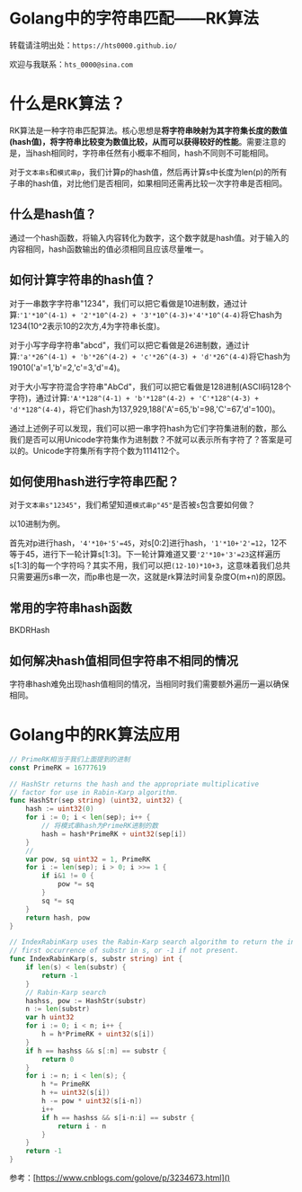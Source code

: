 # Golang中的字符串匹配——RK算法


<!--more-->

转载请注明出处：`https://hts0000.github.io/`

欢迎与我联系：`hts_0000@sina.com`

# 什么是RK算法？
RK算法是一种字符串匹配算法。核心思想是**将字符串映射为其字符集长度的数值(hash值)，将字符串比较变为数值比较，从而可以获得较好的性能**。需要注意的是，当hash相同时，字符串任然有小概率不相同，hash不同则不可能相同。

对于`文本串s`和`模式串p`，我们计算p的hash值，然后再计算s中长度为len(p)的所有子串的hash值，对比他们是否相同，如果相同还需再比较一次字符串是否相同。

## 什么是hash值？
通过一个hash函数，将输入内容转化为数字，这个数字就是hash值。对于输入的内容相同，hash函数输出的值必须相同且应该尽量唯一。

## 如何计算字符串的hash值？
对于一串数字字符串"1234"，我们可以把它看做是10进制数，通过计算:`'1'*10^(4-1) + '2'*10^(4-2) + '3'*10^(4-3)+'4'*10^(4-4)`将它hash为1234(10^2表示10的2次方,4为字符串长度)。

对于小写字母字符串"abcd"，我们可以把它看做是26进制数，通过计算:`'a'*26^(4-1) + 'b'*26^(4-2) + 'c'*26^(4-3) + 'd'*26^(4-4)`将它hash为19010('a'=1,'b'=2,'c'=3,'d'=4)。

对于大小写字符混合字符串"AbCd"，我们可以把它看做是128进制(ASCII码128个字符)，通过计算:`'A'*128^(4-1) + 'b'*128^(4-2) + 'C'*128^(4-3) + 'd'*128^(4-4)`，将它们hash为137,929,188('A'=65,'b'=98,'C'=67,'d'=100)。

通过上述例子可以发现，我们可以把一串字符hash为它们字符集进制的数，那么我们是否可以用Unicode字符集作为进制数？不就可以表示所有字符了？答案是可以的。Unicode字符集所有字符个数为1114112个。

## 如何使用hash进行字符串匹配？
对于`文本串s"12345"`，我们希望知道`模式串p"45"`是否被`s`包含要如何做？

以10进制为例。

首先对p进行hash，`'4'*10+'5'=45`，对s[0:2]进行hash，`'1'*10+'2'=12`，12不等于45，进行下一轮计算s[1:3]。下一轮计算难道又要`'2'*10+'3'=23`这样遍历s[1:3]的每一个字符吗？其实不用，我们可以把`(12-10)*10+3`，这意味着我们总共只需要遍历s串一次，而p串也是一次，这就是rk算法时间复杂度O(m+n)的原因。

## 常用的字符串hash函数
BKDRHash

## 如何解决hash值相同但字符串不相同的情况
字符串hash难免出现hash值相同的情况，当相同时我们需要额外遍历一遍以确保相同。

# Golang中的RK算法应用
```go
// PrimeRK相当于我们上面提到的进制
const PrimeRK = 16777619

// HashStr returns the hash and the appropriate multiplicative
// factor for use in Rabin-Karp algorithm.
func HashStr(sep string) (uint32, uint32) {
	hash := uint32(0)
	for i := 0; i < len(sep); i++ {
		// 将模式串hash为PrimeRK进制的数
		hash = hash*PrimeRK + uint32(sep[i])
	}
	// 
	var pow, sq uint32 = 1, PrimeRK
	for i := len(sep); i > 0; i >>= 1 {
		if i&1 != 0 {
			pow *= sq
		}
		sq *= sq
	}
	return hash, pow
}

// IndexRabinKarp uses the Rabin-Karp search algorithm to return the index of the
// first occurrence of substr in s, or -1 if not present.
func IndexRabinKarp(s, substr string) int {
    if len(s) < len(substr) {
        return -1
    }
	// Rabin-Karp search
	hashss, pow := HashStr(substr)
	n := len(substr)
	var h uint32
	for i := 0; i < n; i++ {
		h = h*PrimeRK + uint32(s[i])
	}
	if h == hashss && s[:n] == substr {
		return 0
	}
	for i := n; i < len(s); {
		h *= PrimeRK
		h += uint32(s[i])
		h -= pow * uint32(s[i-n])
		i++
		if h == hashss && s[i-n:i] == substr {
			return i - n
		}
	}
	return -1
}
```

参考：[https://www.cnblogs.com/golove/p/3234673.html]()
